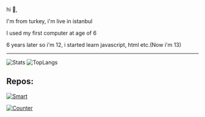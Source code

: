 hi 👋,

I'm from turkey, i'm live in istanbul

I used my first computer at age of 6

6 years later so i'm 12, i started learn javascript, html etc.(Now i'm 13)

<hr>

![Stats](https://github-readme-stats.vercel.app/api?username=healthpackTR&theme=dark&hide_title=true&show_icons=true)
![TopLangs](https://github-readme-stats.vercel.app/api/top-langs/?username=healthpackTR&hide_title=true&theme=dark)

## Repos:
[![Smart](https://github-readme-stats.vercel.app/api/pin/?username=healthpackTR&repo=Smart&theme=dark)](https://github.com/healthpackTR/Smart)

[![Counter](https://github-readme-stats.vercel.app/api/pin/?username=healthpackTR&repo=new-year-counter&theme=dark)](https://github.com/healthpackTR/new-year-counter)
  
